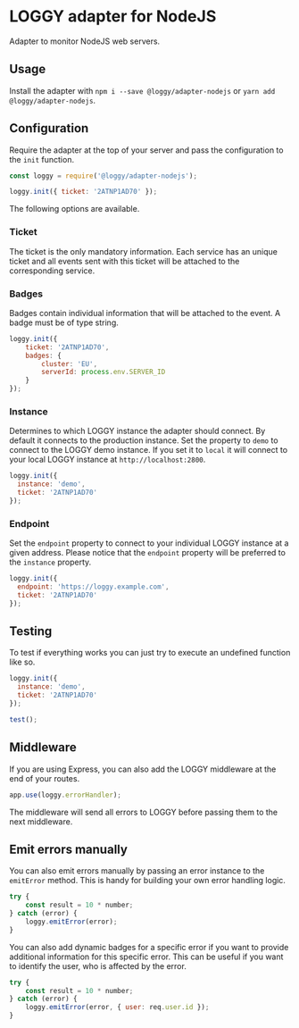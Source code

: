 # LOGGY adapter for NodeJS

Adapter to monitor NodeJS web servers.

## Usage

Install the adapter with `npm i --save @loggy/adapter-nodejs` or `yarn add @loggy/adapter-nodejs`.

## Configuration

Require the adapter at the top of your server and pass the configuration to the `init` function.

```javascript
const loggy = require('@loggy/adapter-nodejs');

loggy.init({ ticket: '2ATNP1AD70' });
```

The following options are available.

### Ticket

The ticket is the only mandatory information. Each service has an unique ticket and all events sent with this ticket will be attached to the corresponding service.

### Badges

Badges contain individual information that will be attached to the event. A badge must be of type string.

```javascript
loggy.init({
    ticket: '2ATNP1AD70',
    badges: {
        cluster: 'EU',
        serverId: process.env.SERVER_ID
    }
});
```

### Instance

Determines to which LOGGY instance the adapter should connect. By default it connects to the production instance. Set the property to `demo` to connect to the LOGGY demo instance. If you set it to `local` it will connect to your local LOGGY instance at `http://localhost:2800`.

```javascript
loggy.init({
  instance: 'demo',
  ticket: '2ATNP1AD70'
});
```

### Endpoint

Set the `endpoint` property to connect to your individual LOGGY instance at a given address. Please notice that the `endpoint` property will be preferred to the `instance` property.

```javascript
loggy.init({
  endpoint: 'https://loggy.example.com',
  ticket: '2ATNP1AD70'
});
```

## Testing

To test if everything works you can just try to execute an undefined function like so.

```javascript
loggy.init({
  instance: 'demo',
  ticket: '2ATNP1AD70'
});

test();
```

## Middleware

If you are using Express, you can also add the LOGGY middleware at the end of your routes.

```javascript
app.use(loggy.errorHandler);
```
The middleware will send all errors to LOGGY before passing them to the next middleware.

## Emit errors manually

You can also emit errors manually by passing an error instance to the `emitError` method. This is handy for building your own error handling logic.

```javascript
try {
    const result = 10 * number;
} catch (error) {
    loggy.emitError(error);
}
```

You can also add dynamic badges for a specific error if you want to provide additional information for this specific error. This can be useful if you want to identify the user, who is affected by the error.

```javascript
try {
    const result = 10 * number;
} catch (error) {
    loggy.emitError(error, { user: req.user.id });
}
```